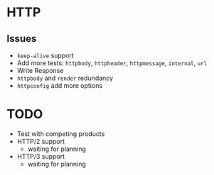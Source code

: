 # HTTP

## Issues

- `keep-alive` support
- Add more tests: `httpbody`, `httpheader`, `httpmessage`, `internal`, `url`
- Write Response
- `httpbody` and `render` redundancy
- `httpconfig` add more options

# TODO
- Test with competing products
- HTTP/2 support
  - waiting for planning
- HTTP/3 support
  - waiting for planning
